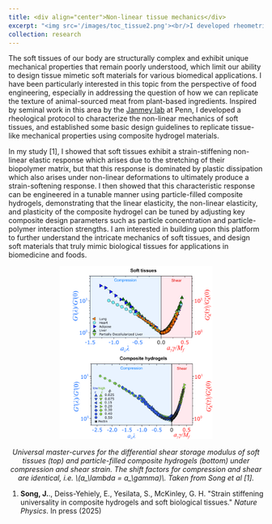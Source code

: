 ```yaml
---
title: <div align="center">Non-linear tissue mechanics</div>
excerpt: "<img src='/images/toc_tissue2.png'><br/>I developed rheometric techniques to analyze the non-linear elasticity and plasticity of soft tissues and composite hydrogels."
collection: research
---
```

The soft tissues of our body are structurally complex and exhibit unique mechanical properties that remain poorly understood, which limit our ability to design tissue mimetic soft materials for various biomedical applications. I have been particularly interested in this topic from the perspective of food engineering, especially in addressing the question of how we can replicate the texture of animal-sourced meat from plant-based ingredients. Inspired by seminal work in this area by the [Janmey lab](https://www.med.upenn.edu/physiol/facult/paul-janmey-ph-d) at Penn, I developed a rheological protocol to characterize the non-linear mechanics of soft tissues, and established some basic design guidelines to replicate tissue-like mechanical properties using composite hydrogel materials. 

In my study [1], I showed that soft tissues exhibit a strain-stiffening non-linear elastic response which arises due to the stretching of their biopolymer matrix, but that this response is dominated by plastic dissipation which also arises under non-linear deformations to ultimately produce a strain-softening response. I then showed that this characteristic response can be engineered in a tunable manner using particle-filled composite hydrogels, demonstrating that the linear elasticity, the non-linear elasticity, and plasticity of the composite hydrogel can be tuned by adjusting key composite design parameters such as particle concentration and particle-polymer interaction strengths. I am interested in building upon this platform to further understand the intricate mechanics of soft tissues, and design soft materials that truly mimic biological tissues for applications in biomedicine and foods.

<img src='/images/Tissue2.png' width="60%" style="display: block; margin: 0 auto;"><br/><em style="text-align: center; display: inline-block; width: 100%;">Universal master-curves for the differential shear storage modulus of soft tissues (top) and particle-filled composite hydrogels (bottom) under compression and shear strain. The shift factors for compression and shear are identical, i.e. \\(a_\lambda = a_\gamma)\\. Taken from Song et al [1].</em>

1. <b>Song, J.</b>., Deiss-Yehiely, E., Yesilata, S., McKinley, G. H. "Strain stiffening universality in composite hydrogels and soft biological tissues." <em>Nature Physics</em>. In press (2025)
